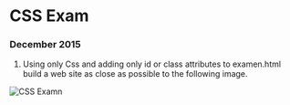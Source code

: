 # CSS Exam
### December 2015


1. Using only Css and adding only id or class attributes to examen.html build a web site as close as possible to the following image.


![CSS Examn ](https://github.com/pekechis/teaching_examples/blob/master/CSS/Exam_07122016/ejercicio.png "Exam 07-12-2016")
